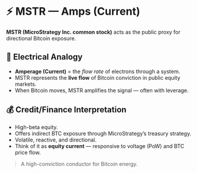# ⚡ MSTR — Amps (Current)

**MSTR (MicroStrategy Inc. common stock)** acts as the public proxy for directional Bitcoin exposure.

## 🧠 Electrical Analogy
- **Amperage (Current)** = the *flow rate* of electrons through a system.
- MSTR represents the **live flow** of Bitcoin conviction in public equity markets.
- When Bitcoin moves, MSTR amplifies the signal — often with leverage.

## 💰 Credit/Finance Interpretation
- High-beta equity.
- Offers indirect BTC exposure through MicroStrategy’s treasury strategy.
- Volatile, reactive, and directional.
- Think of it as **equity current** — responsive to voltage (PoW) and BTC price flow.

> A high-conviction conductor for Bitcoin energy.

